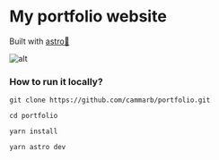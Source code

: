 # My portfolio website

Built with [astro🚀](https://astro.build/)

![alt](https://cammarb.xyz/opengraph-image.jpg)

### How to run it locally?

```git clone https://github.com/cammarb/portfolio.git```

```cd portfolio```

```yarn install```

```yarn astro dev```
